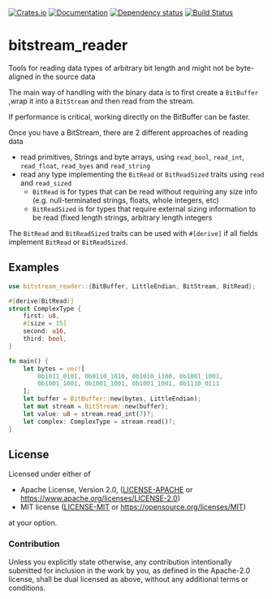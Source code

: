 [![Crates.io](https://img.shields.io/crates/v/bitstream_reader.svg)](https://crates.io/crates/bitstream_reader)
[![Documentation](https://docs.rs/bitstream_reader/badge.svg)](https://docs.rs/bitstream_reader/)
[![Dependency status](https://deps.rs/repo/github/icewind1991/bitstream_reader/status.svg)](https://deps.rs/repo/github/icewind1991/bitstream_reader)
[![Build Status](https://travis-ci.org/icewind1991/bitstream_reader.svg?branch=master)](https://travis-ci.org/icewind1991/bitstream_reader)

# bitstream_reader

Tools for reading data types of arbitrary bit length and might not be byte-aligned in the source data

The main way of handling with the binary data is to first create a `BitBuffer`
,wrap it into a `BitStream` and then read from the stream.

If performance is critical, working directly on the BitBuffer can be faster.

Once you have a BitStream, there are 2 different approaches of reading data

- read primitives, Strings and byte arrays, using `read_bool`, `read_int`, `read_float`, `read_byes` and `read_string`
- read any type implementing the  `BitRead` or `BitReadSized` traits using `read` and `read_sized`
  - `BitRead` is for types that can be read without requiring any size info (e.g. null-terminated strings, floats, whole integers, etc)
  - `BitReadSized` is for types that require external sizing information to be read (fixed length strings, arbitrary length integers

The `BitRead` and `BitReadSized` traits can be used with `#[derive]` if all fields implement `BitRead` or `BitReadSized`.

## Examples

```rust
use bitstream_reader::{BitBuffer, LittleEndian, BitStream, BitRead};

#[derive(BitRead)]
struct ComplexType {
    first: u8,
    #[size = 15]
    second: u16,
    third: bool,
}

fn main() {
    let bytes = vec![
        0b1011_0101, 0b0110_1010, 0b1010_1100, 0b1001_1001,
        0b1001_1001, 0b1001_1001, 0b1001_1001, 0b1110_0111
    ];
    let buffer = BitBuffer::new(bytes, LittleEndian);
    let mut stream = BitStream::new(buffer);
    let value: u8 = stream.read_int(7)?;
    let complex: ComplexType = stream.read()?;
}
```

## License

Licensed under either of

* Apache License, Version 2.0, ([LICENSE-APACHE](LICENSE-APACHE) or https://www.apache.org/licenses/LICENSE-2.0)
* MIT license ([LICENSE-MIT](LICENSE-MIT) or https://opensource.org/licenses/MIT)

at your option.

### Contribution

Unless you explicitly state otherwise, any contribution intentionally
submitted for inclusion in the work by you, as defined in the Apache-2.0
license, shall be dual licensed as above, without any additional terms or
conditions.
